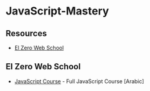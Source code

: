 # JavaScript-Mastery
## Resources

- [El Zero Web School](#El-Zero-Web-School)

## El Zero Web School

- [JavaScript Course](https://github.com/sindresorhus/awesome-nodejs#readme) - Full JavaScript Course [Arabic] 